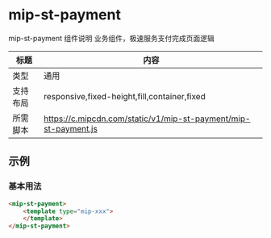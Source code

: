 # mip-st-payment

mip-st-payment 组件说明
业务组件，极速服务支付完成页面逻辑

标题|内容
----|----
类型|通用
支持布局|responsive,fixed-height,fill,container,fixed
所需脚本|https://c.mipcdn.com/static/v1/mip-st-payment/mip-st-payment.js

## 示例

### 基本用法
```html
<mip-st-payment>
    <template type="mip-xxx">
    </template>
</mip-st-payment>
```


